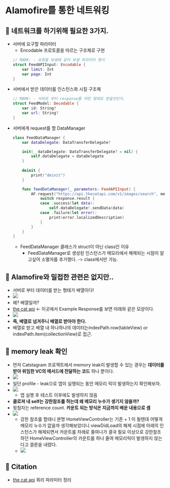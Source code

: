 # Alamofire를 통한 네트워킹

## 🍎 네트워크를 하기위해 필요한 3가지.
- 서버에 요구할 파라미터
    - Encodable 프로토콜을 따르는 구조체로 구현
    ```swift
    // MARK: - 요청을 보낼때 같이 보낼 파라미터 형식
    struct FeedAPIInput: Encodable {
        var limit: Int
        var page: Int
    }
    ```
- 서버에서 받은 데이터를 인스턴스화 시킬 구조체
    ```swift
    // MARK: - 서버로 부터 response를 어떤 형태로 받을것인지.
    struct FeedModel: Decodable {
        var id: String?
        var url: String?
    }
    ```
- 서버에게 request를 할 DataManager
    ```swift
    class FeedDataManager {
        var dataDelegate: DataTransferDelegate?
    
        init(_ dataDelegate: DataTransferDelegate? = nil) {
            self.dataDelegate = dataDelegate
        }
        
        deinit {
            print("deinit")
        }
    
        func feedDataManager(_ parameters: FeedAPIInput) {
            AF.request("https://api.thecatapi.com/v1/images/search", method: .get, parameters: parameters).validate().responseDecodable(of: [FeedModel].self) { response in
                switch response.result {
                case .success(let data):
                    self.dataDelegate!.sendData(data)
                case .failure(let error):
                    print(error.localizedDescription)
                }
            }
        }
    }
    ```
    - FeedDataManager 클래스가 struct이 아닌 class인 이유
        - FeedDataManager로 생성된 인스턴스가 메모리에서 해제되는 시점이 알고싶어 소멸자를 추가했다. -> class에서만 가능.

## 🍎 Alamofire와 밀접한 관련은 없지만..
- 서버로 부터 데이터를 받는 형태가 배열이다!
- ![](https://i.imgur.com/GutLx71.png)
- 왜? 배열일까?
- [the cat api](https://developers.thecatapi.com/view-account/ylX4blBYT9FaoVd6OhvR?report=bOoHBz-8t) <- 이곳에서 Example Response를 보면 아래와 같은 모양이다.
- ![](https://i.imgur.com/OuY2J1C.png)
- **즉, 배열로 넘겨주니 배열로 받아야 한다.**
- 배열로 받고 배열 내 하나하나의 데이터는indexPath.row(tableView) or indexPath.item(collectionView)로 접근.

## 🍎 memory leak 확인
- 먼저 Catstagram 프로젝트에서 memory leak이 발생할 수 있는 경우는 **데이터를 받아 위임한 VC의 메서드에 전달하는 코드** 하나 뿐이다.
- ![](https://i.imgur.com/3851bmb.png)
- 일단 profile - leak으로 앱이 실행되는 동안 메모리 릭이 발생하는지 확인해보자.
- ![](https://i.imgur.com/ggVHq7h.png)
    - 앱 실행 후 테스트 이후에도 발생하지 않음
- **클로져 내 self는 강한참조를 하는데 왜 메모리 누수가 생기지 않을까?**
- 윗첨자는 reference count. **카운트 되는 방식은 지금까지 배운 내용으로 셈**
- ![](https://i.imgur.com/p6dKxTK.png)
    - 강한 참조를 할테니 분명 HomeViewController는 기존 + 1 이 될텐데 어떻게 메모리 누수가 없을까 생각해보았더니 viewDidLoad의 해제 시점에 아래의 인스턴스가 해제되면서 카운트를 차례로 줄여나가 결국 필요 이상으로 강한참조 하던 HomeViewController의 카운트를 하나 줄여 메모리릭이 발생하지 않는다고 결론을 내렸다.
    - ![](https://i.imgur.com/qqb9Ked.png)


## 🍎 Citation
- [the cat api](https://developers.thecatapi.com/view-account/ylX4blBYT9FaoVd6OhvR?report=bOoHBz-8t) 쿼리 파라미터 정리
